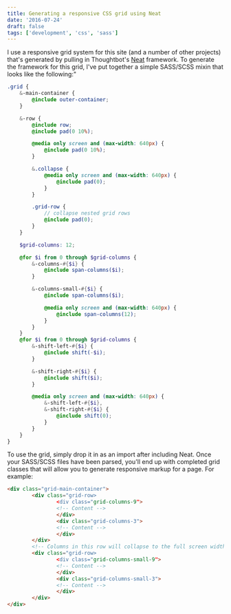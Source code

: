 ```yaml
---
title: Generating a responsive CSS grid using Neat
date: '2016-07-24'
draft: false
tags: ['development', 'css', 'sass']
---
```


I use a responsive grid system for this site (and a number of other projects) that's generated by pulling in Thoughtbot's [Neat](http://neat.bourbon.io/) framework.<!-- excerpt --> To generate the framework for this grid, I've put together a simple SASS/SCSS mixin that looks like the following:"

```scss
.grid {
    &-main-container {
        @include outer-container;
    }

    &-row {
        @include row;
        @include pad(0 10%);

        @media only screen and (max-width: 640px) {
            @include pad(0 10%);
        }

        &.collapse {
            @media only screen and (max-width: 640px) {
                @include pad(0);
            }
        }

        .grid-row {
            // collapse nested grid rows
            @include pad(0);
        }
    }

    $grid-columns: 12;

    @for $i from 0 through $grid-columns {
        &-columns-#{$i} {
            @include span-columns($i);
        }

        &-columns-small-#{$i} {
            @include span-columns($i);

            @media only screen and (max-width: 640px) {
                @include span-columns(12);
            }
        }
    }
    @for $i from 0 through $grid-columns {
        &-shift-left-#{$i} {
            @include shift(-$i);
        }

        &-shift-right-#{$i} {
            @include shift($i);
        }

        @media only screen and (max-width: 640px) {
            &-shift-left-#{$i},
            &-shift-right-#{$i} {
                @include shift(0);
            }
        }
    }
}
```

To use the grid, simply drop it in as an import after including Neat. Once your SASS/SCSS files have been parsed, you'll end up with completed grid classes that will allow you to generate responsive markup for a page. For example:

```html
<div class="grid-main-container">
        <div class="grid-row>
                <div class="grid-columns-9">
                <!-- Content -->
                </div>
                <div class="grid-columns-3">
                <!-- Content -->
                </div>
        </div>
        <!-- Columns in this row will collapse to the full screen width on small screens -->
        <div class="grid-row>
                <div class="grid-columns-small-9">
                <!-- Content -->
                </div>
                <div class="grid-columns-small-3">
                <!-- Content -->
                </div>
        </div>
</div>
```
